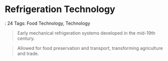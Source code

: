 # Refrigeration Technology

: 24
Tags: Food Technology, Technology

> Early mechanical refrigeration systems developed in the mid-19th century.
> 

> Allowed for food preservation and transport, transforming agriculture and trade.
>